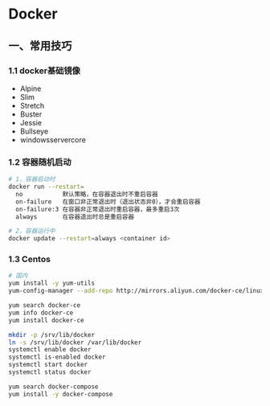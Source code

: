 # Docker

## 一、常用技巧

### 1.1 docker基础镜像

- Alpine
- Slim
- Stretch
- Buster
- Jessie
- Bullseye
- windowsservercore



### 1.2  容器随机启动

```bash
# 1，容器启动时
docker run --restart=
  no           默认策略，在容器退出时不重启容器
  on-failure   在窗口非正常退出时（退出状态非0），才会重启容器
  on-failure:3 在容器非正常退出时重启容器，最多重启3次
  always       在容器退出时总是重启容器

# 2，容器运行中
docker update --restart=always <container id>

```



### 1.3 Centos

```bash
# 国内
yum install -y yum-utils
yum-config-manager --add-repo http://mirrors.aliyun.com/docker-ce/linux/centos/docker-ce.repo

yum search docker-ce
yum info docker-ce
yum install docker-ce

mkdir -p /srv/lib/docker
ln -s /srv/lib/docker /var/lib/docker
systemctl enable docker
systemctl is-enabled docker
systemctl start docker
systemctl status docker

yum search docker-compose
yum install -y docker-compose
```

